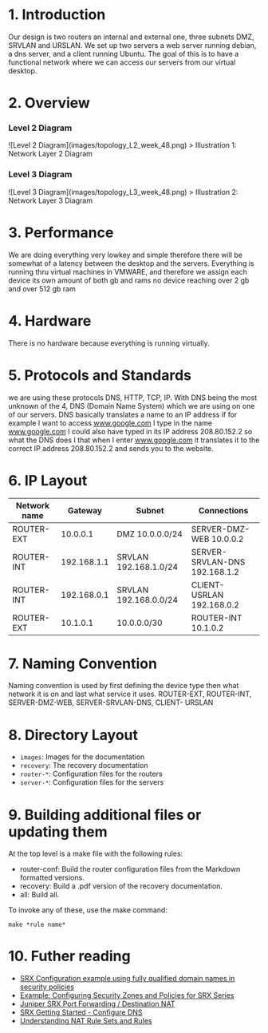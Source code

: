 # 1. Introduction

Our design is two routers an internal and external one, three subnets DMZ, SRVLAN and
URSLAN. We set up two servers a web server running debian, a dns server, and a client
running Ubuntu. The goal of this is to have a functional network where we can access our
servers from our virtual desktop.

# 2. Overview

### Level 2 Diagram
<a name="illustration1">
![Level 2 Diagram](images/topology_L2_week_48.png)
</a>
> Illustration 1: Network Layer 2 Diagram

### Level 3 Diagram
<a name="illustration2">
![Level 3 Diagram](images/topology_L3_week_48.png)
</a>
> Illustration 2: Network Layer 3 Diagram

# 3. Performance

We are doing everything very lowkey and simple therefore there will be somewhat of a latency between
the desktop and the servers. Everything is running thru virtual machines in VMWARE, and therefore we
assign each device its own amount of both gb and rams no device reaching over 2 gb and over 512 gb ram

# 4. Hardware

There is no hardware because everything is running virtually.

# 5. Protocols and Standards

we are using these protocols DNS, HTTP, TCP, IP. With DNS being the most unknown of the
4, DNS (Domain Name System) which we are using on one of our servers. DNS basically
translates a name to an IP address if for example I want to access www.google.com I type in
the name www.google.com I could also have typed in its IP address 208.80.152.2 so what the
DNS does I that when I enter www.google.com it translates it to the correct IP address
208.80.152.2 and sends you to the website.

# 6. IP Layout

| Network name |   Gateway   |        Subnet         |        Connections             |
|--------------|-------------|-----------------------|--------------------------------|
|  ROUTER-EXT  | 10.0.0.1    | DMZ 10.0.0.0/24       | SERVER-DMZ-WEB 10.0.0.2        | 
|  ROUTER-INT  | 192.168.1.1 | SRVLAN 192.168.1.0/24 | SERVER-SRVLAN-DNS 192.168.1.2  | 
|  ROUTER-INT  | 192.168.0.1 | SRVLAN 192.168.0.0/24 | CLIENT-USRLAN 192.168.0.2      |
|  ROUTER-EXT  | 10.1.0.1    | 10.0.0.0/30           | ROUTER-INT 10.1.0.2            |

# 7. Naming Convention

Naming convention is used by first defining the device type then what network it is on and last
what service it uses.
ROUTER-EXT, ROUTER-INT, SERVER-DMZ-WEB, SERVER-SRVLAN-DNS, CLIENT-
URSLAN

# 8. Directory Layout

 * `images`: Images for the documentation
 * `recovery`: The recovery documentation
 * `router-*`: Configuration files for the routers
 * `server-*`: Configuration files for the servers
 
# 9. Building additional files or updating them

At the top level is a make file with the following rules:

 * router-conf: Build the router configuration files from the Markdown formatted versions.
 * recovery: Build a .pdf version of the recovery documentation.
 * all: Build all.
 
To invoke any of these, use the make command:

`make *rule name*`
 
# 10. Futher reading

 * [SRX Configuration example using fully qualified domain names in security policies](https://kb.juniper.net/InfoCenter/index?page=content&id=KB20994&actp=search)
 * [Example: Configuring Security Zones and Policies for SRX Series](https://www.juniper.net/documentation/en_US/junos12.1x46/topics/example/security-srx-device-zone-and-policy-configuring.html)
 * [Juniper SRX Port Forwarding / Destination NAT](https://doittherightway.wordpress.com/2013/03/07/juniper-srx-port-forwarding-destination-nat/) 
 * [SRX Getting Started - Configure DNS](https://kb.juniper.net/InfoCenter/index?page=content&id=KB15656&actp=search)
 * [Understanding NAT Rule Sets and Rules](http://www.juniper.net/documentation/en_US/junos12.1x47/topics/concept/nat-security-rule-set-and-rule-understanding.html)
